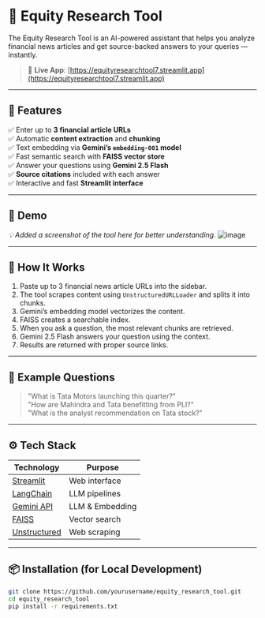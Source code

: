 # 📰 Equity Research Tool

The Equity Research Tool is an AI-powered assistant that helps you analyze financial news articles and get source-backed answers to your queries — instantly.

> 🔗 **Live App**: [https://equityresearchtool7.streamlit.app](https://equityresearchtool7.streamlit.app)

---

## 🚀 Features

✅ Enter up to **3 financial article URLs**  
✅ Automatic **content extraction** and **chunking**  
✅ Text embedding via **Gemini’s `embedding-001` model**  
✅ Fast semantic search with **FAISS vector store**  
✅ Answer your questions using **Gemini 2.5 Flash**  
✅ **Source citations** included with each answer  
✅ Interactive and fast **Streamlit interface**

---

## 📸 Demo

_💡 Added a screenshot of the tool here for better understanding._
![image](https://github.com/user-attachments/assets/3dab61c0-1b87-4fd1-8ee0-85713cc991e9)


---

## 🧠 How It Works

1. Paste up to 3 financial news article URLs into the sidebar.
2. The tool scrapes content using `UnstructuredURLLoader` and splits it into chunks.
3. Gemini’s embedding model vectorizes the content.
4. FAISS creates a searchable index.
5. When you ask a question, the most relevant chunks are retrieved.
6. Gemini 2.5 Flash answers your question using the context.
7. Results are returned with proper source links.

---

## 💬 Example Questions

> "What is Tata Motors launching this quarter?"  
> "How are Mahindra and Tata benefitting from PLI?"  
> "What is the analyst recommendation on Tata stock?"

---

## ⚙️ Tech Stack

| Technology | Purpose |
|------------|---------|
| [Streamlit](https://streamlit.io) | Web interface |
| [LangChain](https://www.langchain.com/) | LLM pipelines |
| [Gemini API](https://makersuite.google.com/) | LLM & Embedding |
| [FAISS](https://github.com/facebookresearch/faiss) | Vector search |
| [Unstructured](https://github.com/Unstructured-IO/unstructured) | Web scraping |

---

## 📦 Installation (for Local Development)

```bash
git clone https://github.com/yourusername/equity_research_tool.git
cd equity_research_tool
pip install -r requirements.txt
